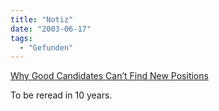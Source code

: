 ```yaml
---
title: "Notiz"
date: "2003-06-17"
tags:
  - "Gefunden"
---
```


[Why Good Candidates Can’t Find New Positions](http://www.computerworld.com/careertopics/careers/story/0,10801,82184,00.html?f=x10 "Why Good Candidates Can't Find New Positions - Computerworld")

To be reread in 10 years.
